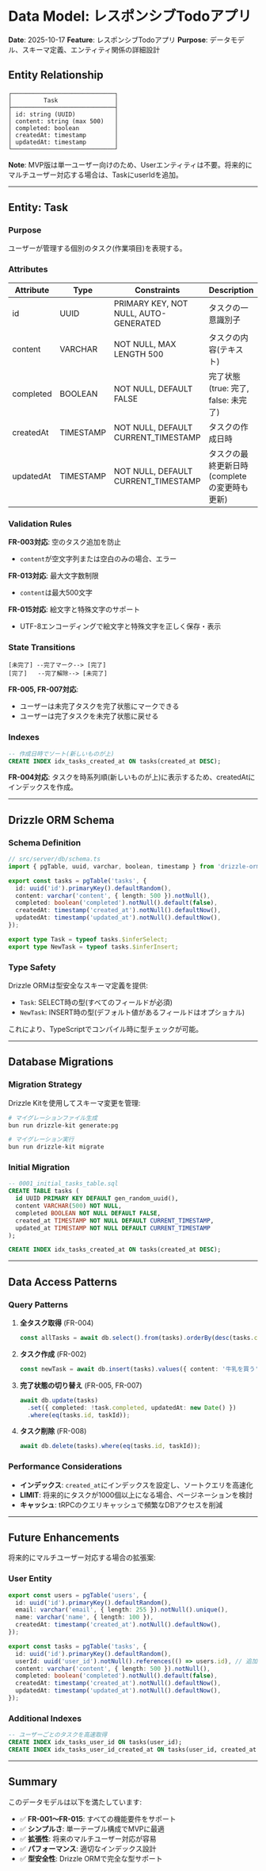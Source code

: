 # Data Model: レスポンシブTodoアプリ

**Date**: 2025-10-17
**Feature**: レスポンシブTodoアプリ
**Purpose**: データモデル、スキーマ定義、エンティティ関係の詳細設計

## Entity Relationship

```
┌─────────────────────────────┐
│         Task                │
├─────────────────────────────┤
│ id: string (UUID)           │
│ content: string (max 500)   │
│ completed: boolean          │
│ createdAt: timestamp        │
│ updatedAt: timestamp        │
└─────────────────────────────┘
```

**Note**: MVP版は単一ユーザー向けのため、Userエンティティは不要。将来的にマルチユーザー対応する場合は、TaskにuserIdを追加。

---

## Entity: Task

### Purpose
ユーザーが管理する個別のタスク(作業項目)を表現する。

### Attributes

| Attribute  | Type      | Constraints                          | Description                                    |
|------------|-----------|--------------------------------------|------------------------------------------------|
| id         | UUID      | PRIMARY KEY, NOT NULL, AUTO-GENERATED| タスクの一意識別子                              |
| content    | VARCHAR   | NOT NULL, MAX LENGTH 500             | タスクの内容(テキスト)                          |
| completed  | BOOLEAN   | NOT NULL, DEFAULT FALSE              | 完了状態 (true: 完了, false: 未完了)           |
| createdAt  | TIMESTAMP | NOT NULL, DEFAULT CURRENT_TIMESTAMP  | タスクの作成日時                                |
| updatedAt  | TIMESTAMP | NOT NULL, DEFAULT CURRENT_TIMESTAMP  | タスクの最終更新日時 (completeの変更時も更新)  |

### Validation Rules

**FR-003対応**: 空のタスク追加を防止
- `content`が空文字列または空白のみの場合、エラー

**FR-013対応**: 最大文字数制限
- `content`は最大500文字

**FR-015対応**: 絵文字と特殊文字のサポート
- UTF-8エンコーディングで絵文字と特殊文字を正しく保存・表示

### State Transitions

```
[未完了] --完了マーク--> [完了]
[完了]   --完了解除--> [未完了]
```

**FR-005, FR-007対応**:
- ユーザーは未完了タスクを完了状態にマークできる
- ユーザーは完了タスクを未完了状態に戻せる

### Indexes

```sql
-- 作成日時でソート(新しいものが上)
CREATE INDEX idx_tasks_created_at ON tasks(created_at DESC);
```

**FR-004対応**: タスクを時系列順(新しいものが上)に表示するため、createdAtにインデックスを作成。

---

## Drizzle ORM Schema

### Schema Definition

```typescript
// src/server/db/schema.ts
import { pgTable, uuid, varchar, boolean, timestamp } from 'drizzle-orm/pg-core';

export const tasks = pgTable('tasks', {
  id: uuid('id').primaryKey().defaultRandom(),
  content: varchar('content', { length: 500 }).notNull(),
  completed: boolean('completed').notNull().default(false),
  createdAt: timestamp('created_at').notNull().defaultNow(),
  updatedAt: timestamp('updated_at').notNull().defaultNow(),
});

export type Task = typeof tasks.$inferSelect;
export type NewTask = typeof tasks.$inferInsert;
```

### Type Safety

Drizzle ORMは型安全なスキーマ定義を提供:
- `Task`: SELECT時の型(すべてのフィールドが必須)
- `NewTask`: INSERT時の型(デフォルト値があるフィールドはオプショナル)

これにより、TypeScriptでコンパイル時に型チェックが可能。

---

## Database Migrations

### Migration Strategy

Drizzle Kitを使用してスキーマ変更を管理:

```bash
# マイグレーションファイル生成
bun run drizzle-kit generate:pg

# マイグレーション実行
bun run drizzle-kit migrate
```

### Initial Migration

```sql
-- 0001_initial_tasks_table.sql
CREATE TABLE tasks (
  id UUID PRIMARY KEY DEFAULT gen_random_uuid(),
  content VARCHAR(500) NOT NULL,
  completed BOOLEAN NOT NULL DEFAULT FALSE,
  created_at TIMESTAMP NOT NULL DEFAULT CURRENT_TIMESTAMP,
  updated_at TIMESTAMP NOT NULL DEFAULT CURRENT_TIMESTAMP
);

CREATE INDEX idx_tasks_created_at ON tasks(created_at DESC);
```

---

## Data Access Patterns

### Query Patterns

1. **全タスク取得** (FR-004)
   ```typescript
   const allTasks = await db.select().from(tasks).orderBy(desc(tasks.createdAt));
   ```

2. **タスク作成** (FR-002)
   ```typescript
   const newTask = await db.insert(tasks).values({ content: '牛乳を買う' }).returning();
   ```

3. **完了状態の切り替え** (FR-005, FR-007)
   ```typescript
   await db.update(tasks)
     .set({ completed: !task.completed, updatedAt: new Date() })
     .where(eq(tasks.id, taskId));
   ```

4. **タスク削除** (FR-008)
   ```typescript
   await db.delete(tasks).where(eq(tasks.id, taskId));
   ```

### Performance Considerations

- **インデックス**: `created_at`にインデックスを設定し、ソートクエリを高速化
- **LIMIT**: 将来的にタスクが1000個以上になる場合、ページネーションを検討
- **キャッシュ**: tRPCのクエリキャッシュで頻繁なDBアクセスを削減

---

## Future Enhancements

将来的にマルチユーザー対応する場合の拡張案:

### User Entity

```typescript
export const users = pgTable('users', {
  id: uuid('id').primaryKey().defaultRandom(),
  email: varchar('email', { length: 255 }).notNull().unique(),
  name: varchar('name', { length: 100 }),
  createdAt: timestamp('created_at').notNull().defaultNow(),
});

export const tasks = pgTable('tasks', {
  id: uuid('id').primaryKey().defaultRandom(),
  userId: uuid('user_id').notNull().references(() => users.id), // 追加
  content: varchar('content', { length: 500 }).notNull(),
  completed: boolean('completed').notNull().default(false),
  createdAt: timestamp('created_at').notNull().defaultNow(),
  updatedAt: timestamp('updated_at').notNull().defaultNow(),
});
```

### Additional Indexes

```sql
-- ユーザーごとのタスクを高速取得
CREATE INDEX idx_tasks_user_id ON tasks(user_id);
CREATE INDEX idx_tasks_user_id_created_at ON tasks(user_id, created_at DESC);
```

---

## Summary

このデータモデルは以下を満たしています:

- ✅ **FR-001〜FR-015**: すべての機能要件をサポート
- ✅ **シンプルさ**: 単一テーブル構成でMVPに最適
- ✅ **拡張性**: 将来のマルチユーザー対応が容易
- ✅ **パフォーマンス**: 適切なインデックス設計
- ✅ **型安全性**: Drizzle ORMで完全な型サポート
